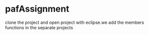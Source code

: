 # pafAssignment

clone the project and open project with eclipse.we add the members functions in the separate projects
